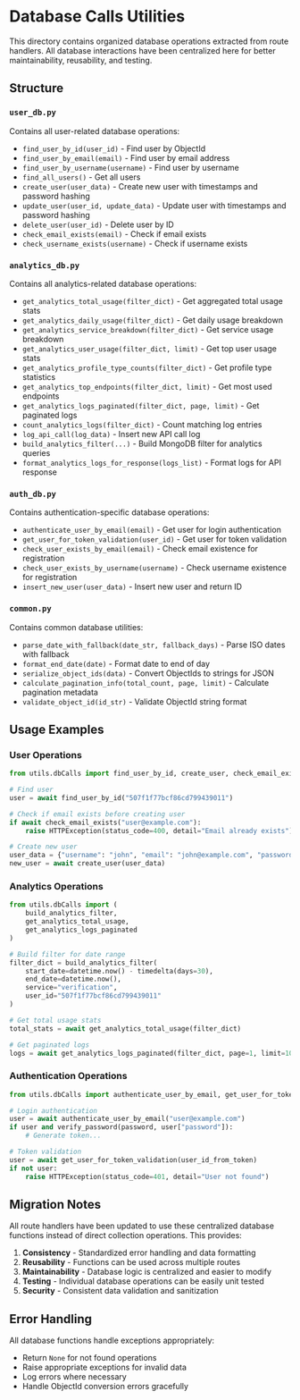 # Database Calls Utilities

This directory contains organized database operations extracted from route handlers. All database interactions have been centralized here for better maintainability, reusability, and testing.

## Structure

### `user_db.py`
Contains all user-related database operations:
- `find_user_by_id(user_id)` - Find user by ObjectId
- `find_user_by_email(email)` - Find user by email address
- `find_user_by_username(username)` - Find user by username
- `find_all_users()` - Get all users
- `create_user(user_data)` - Create new user with timestamps and password hashing
- `update_user(user_id, update_data)` - Update user with timestamps and password hashing
- `delete_user(user_id)` - Delete user by ID
- `check_email_exists(email)` - Check if email exists
- `check_username_exists(username)` - Check if username exists

### `analytics_db.py`
Contains all analytics-related database operations:
- `get_analytics_total_usage(filter_dict)` - Get aggregated total usage stats
- `get_analytics_daily_usage(filter_dict)` - Get daily usage breakdown
- `get_analytics_service_breakdown(filter_dict)` - Get service usage breakdown
- `get_analytics_user_usage(filter_dict, limit)` - Get top user usage stats
- `get_analytics_profile_type_counts(filter_dict)` - Get profile type statistics
- `get_analytics_top_endpoints(filter_dict, limit)` - Get most used endpoints
- `get_analytics_logs_paginated(filter_dict, page, limit)` - Get paginated logs
- `count_analytics_logs(filter_dict)` - Count matching log entries
- `log_api_call(log_data)` - Insert new API call log
- `build_analytics_filter(...)` - Build MongoDB filter for analytics queries
- `format_analytics_logs_for_response(logs_list)` - Format logs for API response

### `auth_db.py`
Contains authentication-specific database operations:
- `authenticate_user_by_email(email)` - Get user for login authentication
- `get_user_for_token_validation(user_id)` - Get user for token validation
- `check_user_exists_by_email(email)` - Check email existence for registration
- `check_user_exists_by_username(username)` - Check username existence for registration
- `insert_new_user(user_data)` - Insert new user and return ID

### `common.py`
Contains common database utilities:
- `parse_date_with_fallback(date_str, fallback_days)` - Parse ISO dates with fallback
- `format_end_date(date)` - Format date to end of day
- `serialize_object_ids(data)` - Convert ObjectIds to strings for JSON
- `calculate_pagination_info(total_count, page, limit)` - Calculate pagination metadata
- `validate_object_id(id_str)` - Validate ObjectId string format

## Usage Examples

### User Operations
```python
from utils.dbCalls import find_user_by_id, create_user, check_email_exists

# Find user
user = await find_user_by_id("507f1f77bcf86cd799439011")

# Check if email exists before creating user
if await check_email_exists("user@example.com"):
    raise HTTPException(status_code=400, detail="Email already exists")

# Create new user
user_data = {"username": "john", "email": "john@example.com", "password": "secret"}
new_user = await create_user(user_data)
```

### Analytics Operations
```python
from utils.dbCalls import (
    build_analytics_filter, 
    get_analytics_total_usage,
    get_analytics_logs_paginated
)

# Build filter for date range
filter_dict = build_analytics_filter(
    start_date=datetime.now() - timedelta(days=30),
    end_date=datetime.now(),
    service="verification",
    user_id="507f1f77bcf86cd799439011"
)

# Get total usage stats
total_stats = await get_analytics_total_usage(filter_dict)

# Get paginated logs
logs = await get_analytics_logs_paginated(filter_dict, page=1, limit=100)
```

### Authentication Operations
```python
from utils.dbCalls import authenticate_user_by_email, get_user_for_token_validation

# Login authentication
user = await authenticate_user_by_email("user@example.com")
if user and verify_password(password, user["password"]):
    # Generate token...

# Token validation
user = await get_user_for_token_validation(user_id_from_token)
if not user:
    raise HTTPException(status_code=401, detail="User not found")
```

## Migration Notes

All route handlers have been updated to use these centralized database functions instead of direct collection operations. This provides:

1. **Consistency** - Standardized error handling and data formatting
2. **Reusability** - Functions can be used across multiple routes
3. **Maintainability** - Database logic is centralized and easier to modify
4. **Testing** - Individual database operations can be easily unit tested
5. **Security** - Consistent data validation and sanitization

## Error Handling

All database functions handle exceptions appropriately:
- Return `None` for not found operations
- Raise appropriate exceptions for invalid data
- Log errors where necessary
- Handle ObjectId conversion errors gracefully